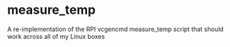 # measure_temp
A re-implementation of the RPI vcgencmd measure_temp script that should work across all of my Linux boxes
